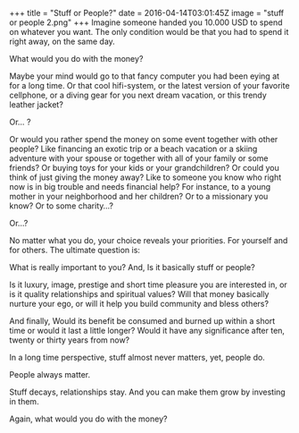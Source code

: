 +++
title = "Stuff or People?"
date = 2016-04-14T03:01:45Z
image = "stuff or people 2.png"
+++
Imagine someone handed you 10.000 USD to spend on whatever you want. The only condition would be that you had to spend it right away, on the same day.

What would you do with the money?

Maybe your mind would go to that fancy computer you had been eying at for a long time. Or that cool hifi-system, or the latest version of your favorite cellphone, or a diving gear for you next dream vacation, or this trendy leather jacket?

Or… ?

Or would you rather spend the money on some event together with other people? Like financing an exotic trip or a beach vacation or a skiing adventure with your spouse or together with all of your family or some friends? Or buying toys for your kids or your grandchildren? Or could you think of just giving the money away? Like to someone you know who right now is in big trouble and needs financial help? For instance, to a young mother in your neighborhood and her children? Or to a missionary you know? Or to some charity…?

Or…?

No matter what you do, your choice reveals your priorities. For yourself and for others. The ultimate question is:

What is really important to you? And, Is it basically stuff or people?

Is it luxury, image, prestige and short time pleasure you are interested in, or is it quality relationships and spiritual values? Will that money basically nurture your ego, or will it help you build community and bless others?

And finally, Would its benefit be consumed and burned up within a short time or would it last a little longer? Would it have any significance after ten, twenty or thirty years from now?

In a long time perspective, stuff almost never matters, yet, people do.

People always matter.

Stuff decays, relationships stay. And you can make them grow by investing in them.

Again, what would you do with the money?
